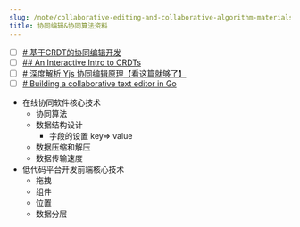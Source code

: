 ```yaml
---
slug: /note/collaborative-editing-and-collaborative-algorithm-materials
title: 协同编辑&协同算法资料
---
```

- [ ] [# 基于CRDT的协同编辑开发](https://juejin.cn/post/7311602153825648649)
- [ ] [## An Interactive Intro to CRDTs](https://jakelazaroff.com/words/an-interactive-intro-to-crdts/)
- [ ] [# 深度解析 Yjs 协同编辑原理【看这篇就够了】](https://juejin.cn/post/7316592817341399090)
- [ ]  [# Building a collaborative text editor in Go](https://www.aadhav.me/posts/collaborative-editor)

- 在线协同软件核心技术
	- 协同算法
	- 数据结构设计
		- 字段的设置 key=> value
	- 数据压缩和解压
	- 数据传输速度
- 低代码平台开发前端核心技术
	- 拖拽
	- 组件
	- 位置
	- 数据分层
